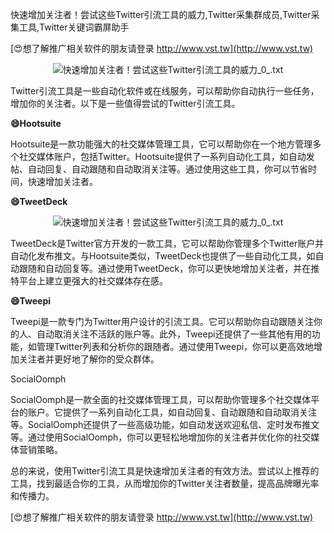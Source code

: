 快速增加关注者！尝试这些Twitter引流工具的威力,Twitter采集群成员,Twitter采集工具,Twitter关键词霸屏助手

[😍想了解推广相关软件的朋友请登录 http://www.vst.tw](http://www.vst.tw)

 <center><img src="https://vst.tw/MP4/tuiguang/png/2.png" alt="快速增加关注者！尝试这些Twitter引流工具的威力_0_.txt"></center>

Twitter引流工具是一些自动化软件或在线服务，可以帮助你自动执行一些任务，增加你的关注者。以下是一些值得尝试的Twitter引流工具。

**😄Hootsuite**

Hootsuite是一款功能强大的社交媒体管理工具，它可以帮助你在一个地方管理多个社交媒体账户，包括Twitter。Hootsuite提供了一系列自动化工具，如自动发帖、自动回复、自动跟随和自动取消关注等。通过使用这些工具，你可以节省时间，快速增加关注者。

**😄TweetDeck**

 <center><img src="https://vst.tw/MP4/tuiguang/png/5.png" alt="快速增加关注者！尝试这些Twitter引流工具的威力_0_.txt"></center>

TweetDeck是Twitter官方开发的一款工具，它可以帮助你管理多个Twitter账户并自动化发布推文。与Hootsuite类似，TweetDeck也提供了一些自动化工具，如自动跟随和自动回复等。通过使用TweetDeck，你可以更快地增加关注者，并在推特平台上建立更强大的社交媒体存在感。

**😄Tweepi**

Tweepi是一款专门为Twitter用户设计的引流工具。它可以帮助你自动跟随关注你的人、自动取消关注不活跃的账户等。此外，Tweepi还提供了一些其他有用的功能，如管理Twitter列表和分析你的跟随者。通过使用Tweepi，你可以更高效地增加关注者并更好地了解你的受众群体。

SocialOomph

SocialOomph是一款全面的社交媒体管理工具，可以帮助你管理多个社交媒体平台的账户。它提供了一系列自动化工具，如自动回复、自动跟随和自动取消关注等。SocialOomph还提供了一些高级功能，如自动发送欢迎私信、定时发布推文等。通过使用SocialOomph，你可以更轻松地增加你的关注者并优化你的社交媒体营销策略。

总的来说，使用Twitter引流工具是快速增加关注者的有效方法。尝试以上推荐的工具，找到最适合你的工具，从而增加你的Twitter关注者数量，提高品牌曝光率和传播力。

[😍想了解推广相关软件的朋友请登录 http://www.vst.tw](http://www.vst.tw)



